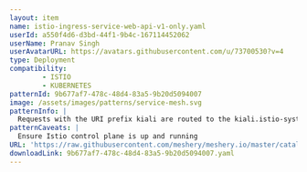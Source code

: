 ```yaml
---
layout: item
name: istio-ingress-service-web-api-v1-only.yaml
userId: a550f4d6-d3bd-44f1-9b4c-167114452062
userName: Pranav Singh
userAvatarURL: https://avatars.githubusercontent.com/u/73700530?v=4
type: Deployment
compatibility: 
        - ISTIO
        - KUBERNETES
patternId: 9b677af7-478c-48d4-83a5-9b20d5094007
image: /assets/images/patterns/service-mesh.svg
patternInfo: |
  Requests with the URI prefix kiali are routed to the kiali.istio-system.svc.cluster.local service on port 20001. Requests with URI prefixes like /web-api/v1/getmultiple, /web-api/v1/create, and /web-api/v1/manage are routed to the web-api service with the subset v1. Requests with URI prefixes openapi/ui/ and /openapi are routed to the web-api service on port 9080. Requests with URI prefixes like /loginwithtoken, /login,  and /callback are routed to different services, including web-app and authentication. Requests with any other URI prefix are routed to the web-app service on port 80.
patternCaveats: |
  Ensure Istio control plane is up and running
URL: 'https://raw.githubusercontent.com/meshery/meshery.io/master/catalog/9b677af7-478c-48d4-83a5-9b20d5094007.yaml'
downloadLink: 9b677af7-478c-48d4-83a5-9b20d5094007.yaml
---
```

